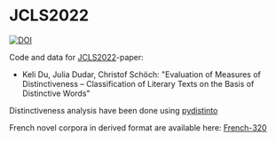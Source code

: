 # JCLS2022

[![DOI](https://zenodo.org/badge/440942414.svg)](https://zenodo.org/badge/latestdoi/440942414)

Code and data for [JCLS2022](https://jcls.io/site/conference/)-paper: 
- Keli Du, Julia Dudar, Christof Schöch: "Evaluation of Measures of Distinctiveness – Classification of Literary Texts on the Basis of Distinctive Words"

Distinctiveness analysis have been done using [pydistinto](https://github.com/Zeta-and-Company/pydistinto)

French novel corpora in derived format are available here: [French-320](https://github.com/Zeta-and-Company/derived-formats)
